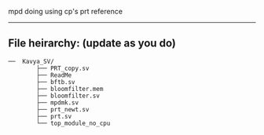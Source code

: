 mpd doing using cp's prt reference

___
## File heirarchy: (update as you do)
```
──  Kavya_SV/
        ├── PRT_copy.sv
        ├── ReadMe
        ├── bftb.sv
        ├── bloomfilter.mem
        ├── bloomfilter.sv
        ├── mpdmk.sv
        ├── prt_newt.sv
        ├── prt.sv
        └── top_module_no_cpu
```
